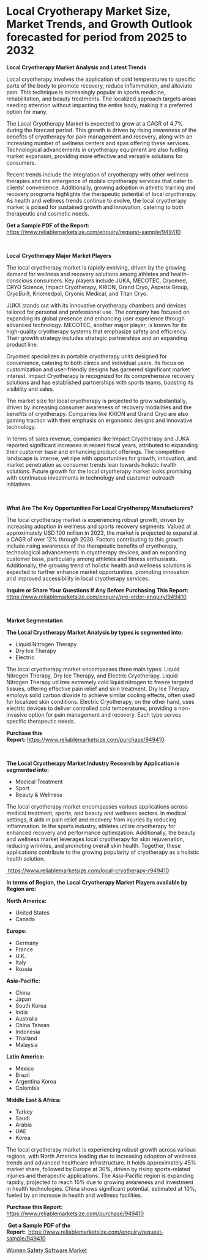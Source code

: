 <p><h1>Local Cryotherapy Market Size, Market Trends, and Growth Outlook forecasted for period from 2025 to 2032</h1></p><p><strong>Local Cryotherapy Market Analysis and Latest Trends</strong></p>
<p><p>Local cryotherapy involves the application of cold temperatures to specific parts of the body to promote recovery, reduce inflammation, and alleviate pain. This technique is increasingly popular in sports medicine, rehabilitation, and beauty treatments. The localized approach targets areas needing attention without impacting the entire body, making it a preferred option for many.</p><p>The Local Cryotherapy Market is expected to grow at a CAGR of 4.7% during the forecast period. This growth is driven by rising awareness of the benefits of cryotherapy for pain management and recovery, along with an increasing number of wellness centers and spas offering these services. Technological advancements in cryotherapy equipment are also fuelling market expansion, providing more effective and versatile solutions for consumers.</p><p>Recent trends include the integration of cryotherapy with other wellness therapies and the emergence of mobile cryotherapy services that cater to clients' convenience. Additionally, growing adoption in athletic training and recovery programs highlights the therapeutic potential of local cryotherapy. As health and wellness trends continue to evolve, the local cryotherapy market is poised for sustained growth and innovation, catering to both therapeutic and cosmetic needs.</p></p>
<p><strong>Get a Sample PDF of the Report:&nbsp;</strong> <a href="https://www.reliablemarketsize.com/enquiry/request-sample/949410?utm_campaign=3172&utm_medium=2&utm_source=Github&utm_content=ia&utm_term=05032025&utm_id=local-cryotherapy">https://www.reliablemarketsize.com/enquiry/request-sample/949410</a></p>
<p>&nbsp;</p>
<p><strong>Local Cryotherapy Major Market Players</strong></p>
<p><p>The local cryotherapy market is rapidly evolving, driven by the growing demand for wellness and recovery solutions among athletes and health-conscious consumers. Key players include JUKA, MECOTEC, Cryomed, CRYO Science, Impact Cryotherapy, KRION, Grand Cryo, Asperia Group, CryoBuilt, Kriomedpol, Cryonic Medical, and Titan Cryo. </p><p>JUKA stands out with its innovative cryotherapy chambers and devices tailored for personal and professional use. The company has focused on expanding its global presence and enhancing user experience through advanced technology. MECOTEC, another major player, is known for its high-quality cryotherapy systems that emphasize safety and efficiency. Their growth strategy includes strategic partnerships and an expanding product line.</p><p>Cryomed specializes in portable cryotherapy units designed for convenience, catering to both clinics and individual users. Its focus on customization and user-friendly designs has garnered significant market interest. Impact Cryotherapy is recognized for its comprehensive recovery solutions and has established partnerships with sports teams, boosting its visibility and sales. </p><p>The market size for local cryotherapy is projected to grow substantially, driven by increasing consumer awareness of recovery modalities and the benefits of cryotherapy. Companies like KRION and Grand Cryo are also gaining traction with their emphasis on ergonomic designs and innovative technology.</p><p>In terms of sales revenue, companies like Impact Cryotherapy and JUKA reported significant increases in recent fiscal years, attributed to expanding their customer base and enhancing product offerings. The competitive landscape is intense, yet ripe with opportunities for growth, innovation, and market penetration as consumer trends lean towards holistic health solutions. Future growth for the local cryotherapy market looks promising with continuous investments in technology and customer outreach initiatives.</p></p>
<p>&nbsp;</p>
<p><strong>What Are The Key Opportunities For Local Cryotherapy Manufacturers?</strong></p>
<p><p>The local cryotherapy market is experiencing robust growth, driven by increasing adoption in wellness and sports recovery segments. Valued at approximately USD 100 million in 2023, the market is projected to expand at a CAGR of over 12% through 2030. Factors contributing to this growth include rising awareness of the therapeutic benefits of cryotherapy, technological advancements in cryotherapy devices, and an expanding customer base, particularly among athletes and fitness enthusiasts. Additionally, the growing trend of holistic health and wellness solutions is expected to further enhance market opportunities, promoting innovation and improved accessibility in local cryotherapy services.</p></p>
<p><strong>Inquire or Share Your Questions If Any Before Purchasing This Report:</strong> <a href="https://www.reliablemarketsize.com/enquiry/pre-order-enquiry/949410?utm_campaign=3172&utm_medium=2&utm_source=Github&utm_content=ia&utm_term=05032025&utm_id=local-cryotherapy">https://www.reliablemarketsize.com/enquiry/pre-order-enquiry/949410</a></p>
<p>&nbsp;</p>
<p><strong>Market Segmentation</strong></p>
<p><strong>The Local Cryotherapy Market Analysis by types is segmented into:</strong></p>
<p><ul><li>Liquid Nitrogen Therapy</li><li>Dry Ice Therapy</li><li>Electric</li></ul></p>
<p><p>The local cryotherapy market encompasses three main types: Liquid Nitrogen Therapy, Dry Ice Therapy, and Electric Cryotherapy. Liquid Nitrogen Therapy utilizes extremely cold liquid nitrogen to freeze targeted tissues, offering effective pain relief and skin treatment. Dry Ice Therapy employs solid carbon dioxide to achieve similar cooling effects, often used for localized skin conditions. Electric Cryotherapy, on the other hand, uses electric devices to deliver controlled cold temperatures, providing a non-invasive option for pain management and recovery. Each type serves specific therapeutic needs.</p></p>
<p><strong>Purchase this Report:&nbsp;</strong><a href="https://www.reliablemarketsize.com/purchase/949410?utm_campaign=3172&utm_medium=2&utm_source=Github&utm_content=ia&utm_term=05032025&utm_id=local-cryotherapy">https://www.reliablemarketsize.com/purchase/949410</a></p>
<p>&nbsp;</p>
<p><strong>The Local Cryotherapy Market Industry Research by Application is segmented into:</strong></p>
<p><ul><li>Medical Treatment</li><li>Sport</li><li>Beauty & Wellness</li></ul></p>
<p><p>The local cryotherapy market encompasses various applications across medical treatment, sports, and beauty and wellness sectors. In medical settings, it aids in pain relief and recovery from injuries by reducing inflammation. In the sports industry, athletes utilize cryotherapy for enhanced recovery and performance optimization. Additionally, the beauty and wellness market leverages local cryotherapy for skin rejuvenation, reducing wrinkles, and promoting overall skin health. Together, these applications contribute to the growing popularity of cryotherapy as a holistic health solution.</p></p>
<p><a href="https://www.reliablemarketsize.com/local-cryotherapy-r949410?utm_campaign=3172&utm_medium=2&utm_source=Github&utm_content=ia&utm_term=05032025&utm_id=local-cryotherapy">&nbsp;https://www.reliablemarketsize.com/local-cryotherapy-r949410</a></p>
<p><strong>In terms of Region, the Local Cryotherapy Market Players available by Region are:</strong></p>
<p>
    <p> <strong> North America: </strong>
        <ul>
            <li>United States</li>
            <li>Canada</li>
        </ul>
        </p> 
    <p> <strong> Europe: </strong>
        <ul>
            <li>Germany</li>
            <li>France</li>
            <li>U.K.</li>
            <li>Italy</li>
            <li>Russia</li>
        </ul>
        </p> 
    <p> <strong> Asia-Pacific: </strong>
        <ul>
            <li>China</li>
            <li>Japan</li>
            <li>South Korea</li>
            <li>India</li>
            <li>Australia</li>
            <li>China Taiwan</li>
            <li>Indonesia</li>
            <li>Thailand</li>
            <li>Malaysia</li>
        </ul>
        </p> 
    <p> <strong> Latin America: </strong>
        <ul>
            <li>Mexico</li>
            <li>Brazil</li>
            <li>Argentina Korea</li>
            <li>Colombia</li>
        </ul>
        </p> 
    <p> <strong> Middle East & Africa: </strong>
        <ul>
            <li>Turkey</li>
            <li>Saudi</li>
            <li>Arabia</li>
            <li>UAE</li>
            <li>Korea</li>
        </ul>
    </p>
    </p>
<p><p>The local cryotherapy market is experiencing robust growth across various regions, with North America leading due to increasing adoption of wellness trends and advanced healthcare infrastructure. It holds approximately 45% market share, followed by Europe at 30%, driven by rising sports-related injuries and therapeutic applications. The Asia-Pacific region is expanding rapidly, projected to reach 15% due to growing awareness and investment in health technologies. China shows significant potential, estimated at 10%, fueled by an increase in health and wellness facilities.</p></p>
<p><strong>Purchase this Report: </strong><a href="https://www.reliablemarketsize.com/purchase/949410?utm_campaign=3172&utm_medium=2&utm_source=Github&utm_content=ia&utm_term=05032025&utm_id=local-cryotherapy">https://www.reliablemarketsize.com/purchase/949410</a></p>
<p>&nbsp;<strong>Get a Sample PDF of the Report:&nbsp;&nbsp;</strong><a href="https://www.reliablemarketsize.com/enquiry/request-sample/949410?utm_campaign=3172&utm_medium=2&utm_source=Github&utm_content=ia&utm_term=05032025&utm_id=local-cryotherapy">https://www.reliablemarketsize.com/enquiry/request-sample/949410</a></p>
<p><strong></strong></p>
<p><p><a href="https://github.com/wakerizaak8g/Market-Research-Report-List-1/blob/main/women-safety-software-market.md?utm_campaign=3172&utm_medium=2&utm_source=Github&utm_content=ia&utm_term=05032025&utm_id=local-cryotherapy">Women Safety Software Market</a></p></p>